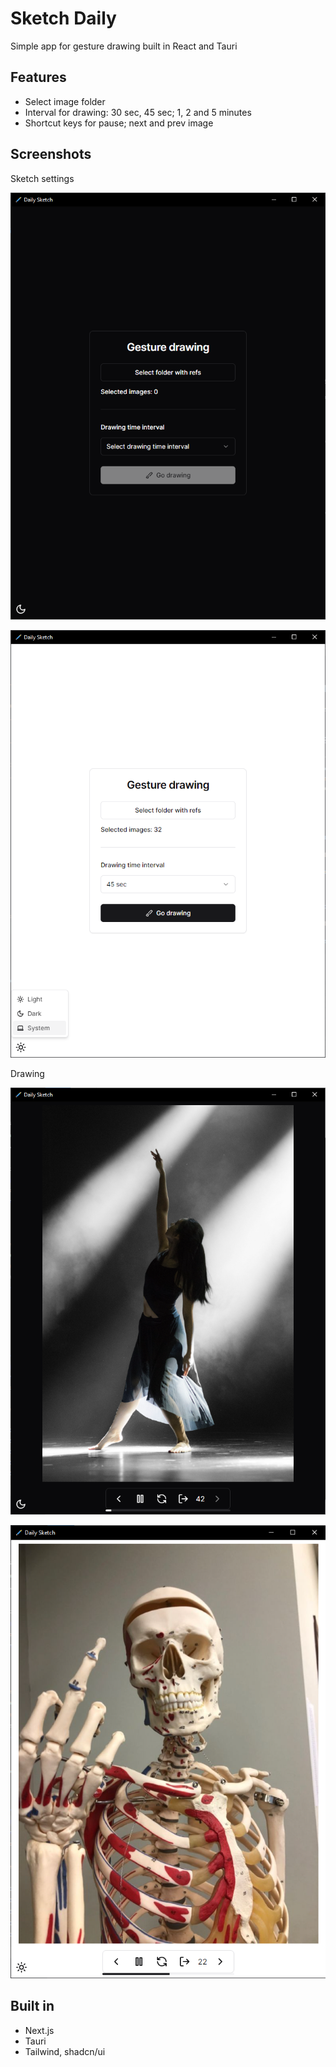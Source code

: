 
# Sketch Daily
Simple app for gesture drawing built in React and Tauri


## Features

- Select image folder
- Interval for drawing: 30 sec, 45 sec; 1, 2 and 5 minutes
- Shortcut keys for pause; next and prev image



## Screenshots

Sketch settings

![App Screenshot](preview/2.png)

![App Screenshot](preview/1.png)

Drawing

![App Screenshot](preview/3.png)

![App Screenshot](preview/4.png)





##  Built in
- Next.js
- Tauri
- Tailwind, shadcn/ui

